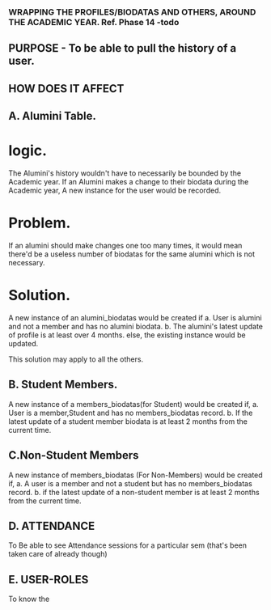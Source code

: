 
### WRAPPING THE PROFILES/BIODATAS AND OTHERS, AROUND THE ACADEMIC YEAR. Ref. Phase 14 -todo
## PURPOSE - To be able to pull the history of a user.

## HOW DOES IT AFFECT 

## A. Alumini Table.
# logic.
The Alumini's history wouldn't have to necessarily be bounded by the Academic year.
If an Alumini makes a change to their biodata during the Academic year,
A new instance for the user would be recorded.

# Problem.
If an alumini should make changes one too many times, it would mean there'd be a
useless number of biodatas for the same alumini which is not necessary.

# Solution.
A new instance of an alumini_biodatas would be created if 
a. User is alumini and not a member and has no alumini biodata.
b. The alumini's latest update of profile is at least over 4 months.
else, the existing instance would be updated.

This solution may apply to all the others.


## B. Student Members.
 A new instance of a members_biodatas(for Student) would be created if,
a. User is a member,Student and has no members_biodatas record.
b. If the latest update of a student member biodata is at least 2 months from the current time.

## C.Non-Student Members
A new instance of members_biodatas (For Non-Members) would be created if,
a. A user is a member and not a student but has no members_biodatas record.
b. if the latest update of a non-student member is at least 2 months from the current time.



## D. ATTENDANCE
To Be able to see Attendance sessions for a particular sem (that's been taken care of already though)

## E. USER-ROLES
To know the 